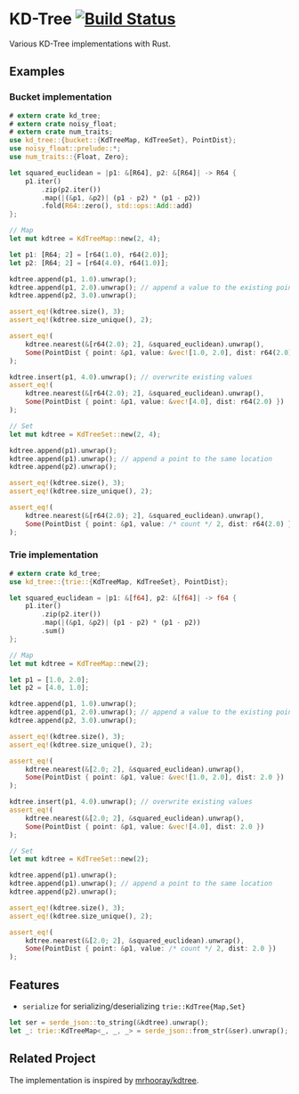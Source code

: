 # KD-Tree [![Build Status](https://travis-ci.com/ordovicia/kd-tree.svg?branch=master)](https://travis-ci.com/ordovicia/kd-tree)

<!--
[![kd-tree](https://img.shields.io/crates/v/kd-tree.svg)](https://crates.io/crates/kd-tree)
[![kd-tree](https://docs.rs/kd-tree/badge.svg)](https://docs.rs/kd-tree)
-->

Various KD-Tree implementations with Rust.

## Examples

### Bucket implementation

```rust
# extern crate kd_tree;
# extern crate noisy_float;
# extern crate num_traits;
use kd_tree::{bucket::{KdTreeMap, KdTreeSet}, PointDist};
use noisy_float::prelude::*;
use num_traits::{Float, Zero};

let squared_euclidean = |p1: &[R64], p2: &[R64]| -> R64 {
    p1.iter()
        .zip(p2.iter())
        .map(|(&p1, &p2)| (p1 - p2) * (p1 - p2))
        .fold(R64::zero(), std::ops::Add::add)
};

// Map
let mut kdtree = KdTreeMap::new(2, 4);

let p1: [R64; 2] = [r64(1.0), r64(2.0)];
let p2: [R64; 2] = [r64(4.0), r64(1.0)];

kdtree.append(p1, 1.0).unwrap();
kdtree.append(p1, 2.0).unwrap(); // append a value to the existing point
kdtree.append(p2, 3.0).unwrap();

assert_eq!(kdtree.size(), 3);
assert_eq!(kdtree.size_unique(), 2);

assert_eq!(
    kdtree.nearest(&[r64(2.0); 2], &squared_euclidean).unwrap(),
    Some(PointDist { point: &p1, value: &vec![1.0, 2.0], dist: r64(2.0) })
);

kdtree.insert(p1, 4.0).unwrap(); // overwrite existing values
assert_eq!(
    kdtree.nearest(&[r64(2.0); 2], &squared_euclidean).unwrap(),
    Some(PointDist { point: &p1, value: &vec![4.0], dist: r64(2.0) })
);

// Set
let mut kdtree = KdTreeSet::new(2, 4);

kdtree.append(p1).unwrap();
kdtree.append(p1).unwrap(); // append a point to the same location
kdtree.append(p2).unwrap();

assert_eq!(kdtree.size(), 3);
assert_eq!(kdtree.size_unique(), 2);

assert_eq!(
    kdtree.nearest(&[r64(2.0); 2], &squared_euclidean).unwrap(),
    Some(PointDist { point: &p1, value: /* count */ 2, dist: r64(2.0) })
);
```

### Trie implementation

```rust
# extern crate kd_tree;
use kd_tree::{trie::{KdTreeMap, KdTreeSet}, PointDist};

let squared_euclidean = |p1: &[f64], p2: &[f64]| -> f64 {
    p1.iter()
        .zip(p2.iter())
        .map(|(&p1, &p2)| (p1 - p2) * (p1 - p2))
        .sum()
};

// Map
let mut kdtree = KdTreeMap::new(2);

let p1 = [1.0, 2.0];
let p2 = [4.0, 1.0];

kdtree.append(p1, 1.0).unwrap();
kdtree.append(p1, 2.0).unwrap(); // append a value to the existing point
kdtree.append(p2, 3.0).unwrap();

assert_eq!(kdtree.size(), 3);
assert_eq!(kdtree.size_unique(), 2);

assert_eq!(
    kdtree.nearest(&[2.0; 2], &squared_euclidean).unwrap(),
    Some(PointDist { point: &p1, value: &vec![1.0, 2.0], dist: 2.0 })
);

kdtree.insert(p1, 4.0).unwrap(); // overwrite existing values
assert_eq!(
    kdtree.nearest(&[2.0; 2], &squared_euclidean).unwrap(),
    Some(PointDist { point: &p1, value: &vec![4.0], dist: 2.0 })
);

// Set
let mut kdtree = KdTreeSet::new(2);

kdtree.append(p1).unwrap();
kdtree.append(p1).unwrap(); // append a point to the same location
kdtree.append(p2).unwrap();

assert_eq!(kdtree.size(), 3);
assert_eq!(kdtree.size_unique(), 2);

assert_eq!(
    kdtree.nearest(&[2.0; 2], &squared_euclidean).unwrap(),
    Some(PointDist { point: &p1, value: /* count */ 2, dist: 2.0 })
);
```

## Features

* `serialize` for serializing/deserializing `trie::KdTree{Map,Set}`

```rust
let ser = serde_json::to_string(&kdtree).unwrap();
let _: trie::KdTreeMap<_, _, _> = serde_json::from_str(&ser).unwrap();
```

## Related Project

The implementation is inspired by [mrhooray/kdtree](https://github.com/mrhooray/kdtree-rs).
